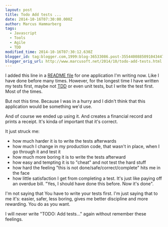 ```yaml
---
layout: post
title: Todo Add tests ...
date: 2014-10-16T07:30:00.000Z
author: Marcus Hammarberg
tags:
  - Javascript
  - Tools
  - Agile
  - TDD
modified_time: 2014-10-16T07:30:12.630Z
blogger_id: tag:blogger.com,1999:blog-36533086.post-3554400885091043447
blogger_orig_url: http://www.marcusoft.net/2014/10/todo-add-tests.html
---
```





I added this line in a
<a href="https://github.com/marcusoftnet/Kwitansi/blob/master/README"
target="_blank">README file</a> for one application I'm writing now.
Like I have done before many times. However, for the longest time I have
written my tests first, maybe not
<a href="http://en.wikipedia.org/wiki/Test-driven_development"
target="_blank">TDD</a> or even unit tests, but I write the test first.
Most of the times.

But not this time. Because I was in a hurry and I didn't think that this
application would be something we'd use.

And of course we ended up using it. And creates a financial record and
prints a receipt. It's kinda of important that it's correct.

It just struck me:

- how much harder it is to write the tests afterwards
- how much I change in my production code, that wasn't in place, when
    I go through it and test it
- how much more boring it is to write the tests afterward
- how easy and tempting it is to "cheat" and not test the hard stuff
- how hard the feeling "this is not done/safe/correct/complete" hits
    me in the face
- how little satisfaction I get from completing a test. It's just like
    paying off an overdue bill. "Yes, I should have done this before.
    Now it's done".



I'm not saying that You have to write your tests first. I'm just saying
that to me it's: easier, safer, less boring, gives me better discipline
and more rewarding. You do as you want.






I will never write "TODO: Add tests..." again without remember these
feelings.



